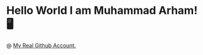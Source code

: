 <h1> Hello World I am Muhammad Arham!🖥️ </h1>

@ <a href="https://github.com/arhamansari11/"> My Real Github Account. </a>
